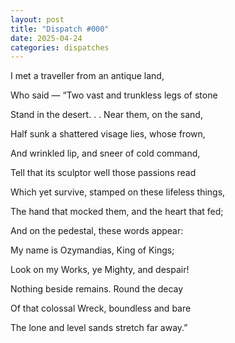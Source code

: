 ```yaml
---
layout: post
title: "Dispatch #000"
date: 2025-04-24
categories: dispatches
---
```


I met a traveller from an antique land,

Who said — “Two vast and trunkless legs of stone

Stand in the desert. . . Near them, on the sand,

Half sunk a shattered visage lies, whose frown,

And wrinkled lip, and sneer of cold command,

Tell that its sculptor well those passions read

Which yet survive, stamped on these lifeless things,

The hand that mocked them, and the heart that fed;

And on the pedestal, these words appear:

My name is Ozymandias, King of Kings;

Look on my Works, ye Mighty, and despair!

Nothing beside remains. Round the decay

Of that colossal Wreck, boundless and bare

The lone and level sands stretch far away.”